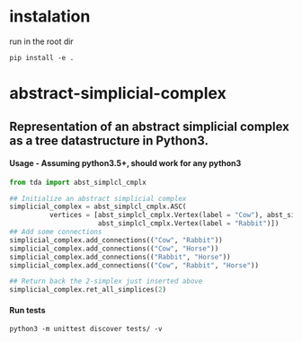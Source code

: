 # instalation

run in the root dir
```
pip install -e .
```

# abstract-simplicial-complex

## Representation of an abstract simplicial complex as a tree datastructure in Python3.

#### Usage - Assuming python3.5+, should work for any python3
```python
from tda import abst_simplcl_cmplx

## Initialize an abstract simplicial complex
simplicial_complex = abst_simplcl_cmplx.ASC(
          vertices = [abst_simplcl_cmplx.Vertex(label = "Cow"), abst_simplcl_cmplx.Vertex(label = "Rabbit"),
                      abst_simplcl_cmplx.Vertex(label = "Rabbit")])
## Add some connections
simplicial_complex.add_connections(("Cow", "Rabbit"))
simplicial_complex.add_connections(("Cow", "Horse"))
simplicial_complex.add_connections(("Rabbit", "Horse"))
simplicial_complex.add_connections(("Cow", "Rabbit", "Horse"))

## Return back the 2-simplex just inserted above
simplicial_complex.ret_all_simplices(2)
```

#### Run tests
```
python3 -m unittest discover tests/ -v
```
